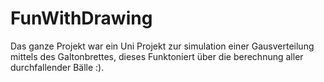 # FunWithDrawing
Das ganze Projekt war ein Uni Projekt zur simulation einer Gausverteilung mittels des Galtonbrettes, dieses Funktoniert
über die berechnung aller durchfallender Bälle :).
